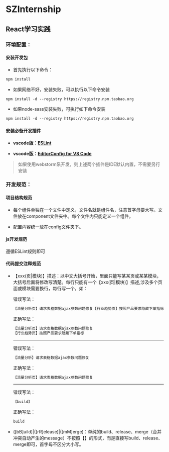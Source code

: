 # SZInternship

## React学习实践

### 环境配置：

#### 安装开发包

* 首先执行以下命令：

```txt
npm install
```

* 如果网络不好，安装失败，可以执行以下命令安装

```txt
npm install -d --registry https://registry.npm.taobao.org
```

* 如果node-sass安装失败，可执行如下命令安装

```txt
npm install -d --registry https://registry.npm.taobao.org
```

#### 安装必备开发插件

* **vscode版：[ESLint](https://marketplace.visualstudio.com/items?itemName=dbaeumer.vscode-eslint)**

* **vscode版：[EditorConfig for VS Code](https://marketplace.visualstudio.com/items?itemName=EditorConfig.EditorConfig)**

>如果使用webstorm系开发，则上述两个插件是IDE默认内置，不需要另行安装

### 开发规范：

#### 项目结构规范

* 每个组件单独在一个文件中定义，文件名就是组件名，注意首字母要大写。文件放在component文件夹中。每个文件内只能定义一个组件。

* 配置内容统一放在config文件夹下。

#### js开发规范

遵循ESLint规则即可

#### 代码提交注释规范

* 【xxx(页|模块)】描述：以中文大括号开始，里面只能写某某页或某某模块，大括号后面将修改写清楚。每行只能有一个【xxx(页|模块)】描述,涉及多个页面或模块需要换行，每行写一个，如：

    错误写法：

    ```txt
    【流量分析页】请求表格数据ajax参数问题修复【行业趋势页】按照产品要求隐藏下单指标       × 没有换行
    ```

    正确写法：

    ```txt
    【流量分析页】请求表格数据ajax参数问题修复
    【行业趋势页】按照产品要求隐藏下单指标                                               √
    ```

    ---------
    错误写法：

    ```txt
    【流量分析】请求表格数据ajax参数问题修复                                             × 没有写‘页’或‘模块’
    ```

    正确写法：

    ```txt
    【流量分析页】请求表格数据ajax参数问题修复                                            √
    ```

    ---------
    错误写法：

    ```txt
    【build】                                                                          × build不需要加【】
    ```

    正确写法：

    ```txt
    build                                                                              √
    ```

* ([bB]uild)|([rR]elease)|([mM]erge)：单纯的build、release、merge（合并冲突自动产生的message）不按照【】的形式，而是直接写build、release、merge即可，首字母不区分大小写。